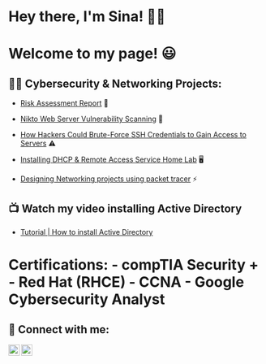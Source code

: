 <h1>Hey there, I'm Sina! 🙋‍♂️
<h1>Welcome to my page! 😃

<h2>👨‍💻 Cybersecurity & Networking Projects:</h2>

   - [Risk Assessment Report](https://github.com/sinaighani21/RiskAssessmentReport) 📄

   - [Nikto Web Server Vulnerability Scanning](https://github.com/sinaighani21/NiktoVulnerabilityScan) 🚀

   - [How Hackers Could Brute-Force SSH Credentials to Gain Access to Servers](https://github.com/sinaighani21/BruteForceSSHCredentials) ⚠️

   - [Installing DHCP & Remote Access Service Home Lab](https://github.com/sinaighani21/DHCP-ab) 🖥️

   - [Designing Networking projects using packet tracer](https://github.com/sinaighani21/NetworkTopologyDesigns) ⚡




<h2>📺 Watch my video installing Active Directory</h2>

- [Tutorial | How to install Active Directory](https://youtu.be/9nUwH4WPf5M)


<h1>Certifications:
- compTIA Security +
- Red Hat (RHCE)
- CCNA
- Google Cybersecurity Analyst



<h2> 🤳 Connect with me:</h2>

[<img align="left" alt="SinaIghani | LinkedIn" width="22px" src="https://cdn.jsdelivr.net/npm/simple-icons@v3/icons/linkedin.svg" />][linkedin]
[<img align="left" alt="SinaIghani | Instagram" width="22px" src="https://cdn.jsdelivr.net/npm/simple-icons@v3/icons/instagram.svg" />][instagram]

[instagram]: https://www.instagram.com/sinaaaig/
[linkedin]: https://www.linkedin.com/in/sina-ighani/


